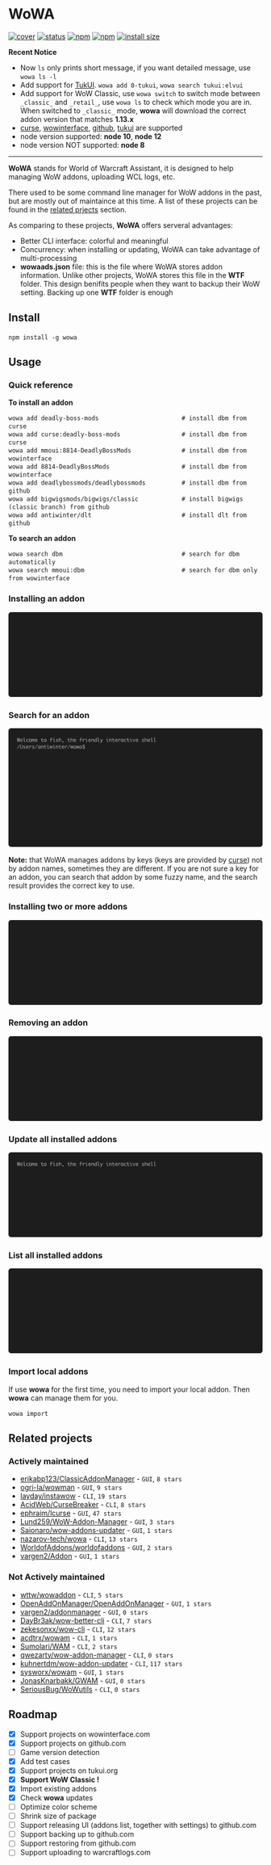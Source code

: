 # WoWA

[![cover](https://coveralls.io/repos/github/antiwinter/wowa/badge.svg?branch=master)](https://coveralls.io/github/antiwinter/wowa?branch=master)
[![status](https://travis-ci.org/antiwinter/wowa.svg?branch=master)](https://travis-ci.org/antiwinter/wowa)
[![npm](https://img.shields.io/npm/v/wowa.svg)](https://www.npmjs.com/package/wowa)
[![npm](https://img.shields.io/npm/l/wowa.svg)](https://github.com/antiwinter/wowa/blob/master/LICENSE)
[![install size](https://packagephobia.now.sh/badge?p=wowa)](https://packagephobia.now.sh/result?p=wowa)

**Recent Notice**

- Now `ls` only prints short message, if you want detailed message, use `wowa ls -l` 
- Add support for [TukUI](https://tukui.org). `wowa add 0-tukui`, `wowa search tukui:elvui`
- Add support for WoW Classic, use `wowa switch` to switch mode between `_classic_` and `_retail_`, use `wowa ls` to check which mode you are in. When switched to `_classic_` mode, **wowa** will download the correct addon version that matches **1.13.x**
- [curse](https://www.curseforge.com/wow/addons), [wowinterface](https://www.wowinterface.com/addons.php), [github](https://github.com), [tukui](https://tukui.org) are supported
- node version supported: **node 10**, **node 12**
- node version NOT supported: **node 8**

---

**WoWA** stands for World of Warcraft Assistant, it is designed to help managing WoW addons, uploading WCL logs, etc.

There used to be some command line manager for WoW addons in the past, but are mostly out of maintaince at this time. A list of these projects can be found in the [related prjects](#related-projects) section.

As comparing to these projects, **WoWA** offers serveral advantages:

- Better CLI interface: colorful and meaningful
- Concurrency: when installing or updating, WoWA can take advantage of multi-processing
- **wowaads.json** file: this is the file where WoWA stores addon information. Unlike other projects, WoWA stores this file in the **WTF** folder. This design benifits people when they want to backup their WoW setting. Backing up one **WTF** folder is enough

## Install

```
npm install -g wowa
```

## Usage

### Quick reference

**To install an addon**

```
wowa add deadly-boss-mods                       # install dbm from curse
wowa add curse:deadly-boss-mods                 # install dbm from curse
wowa add mmoui:8814-DeadlyBossMods              # install dbm from wowinterface
wowa add 8814-DeadlyBossMods                    # install dbm from wowinterface
wowa add deadlybossmods/deadlybossmods          # install dbm from github
wowa add bigwigsmods/bigwigs/classic            # install bigwigs (classic branch) from github
wowa add antiwinter/dlt                         # install dlt from github
```

**To search an addon**

```
wowa search dbm                                 # search for dbm automatically
wowa search mmoui:dbm                           # search for dbm only from wowinterface
```

### Installing an addon

![](https://raw.githubusercontent.com/antiwinter/scrap/master/wowa/ins1-min.gif)

### Search for an addon

![](https://raw.githubusercontent.com/antiwinter/scrap/master/wowa/search-min.gif)

**Note:** that WoWA manages addons by keys (keys are provided by [curse](https://www.curseforge.com)) not by addon names, sometimes they are different. If you are not sure a key for an addon, you can search that addon by some fuzzy name, and the search result provides the correct key to use.

### Installing two or more addons

![](https://raw.githubusercontent.com/antiwinter/scrap/master/wowa/ins2-min.gif)

### Removing an addon

![](https://raw.githubusercontent.com/antiwinter/scrap/master/wowa/rm-min.gif)

### Update all installed addons

![](https://raw.githubusercontent.com/antiwinter/scrap/master/wowa/update-min.gif)

### List all installed addons

![](https://raw.githubusercontent.com/antiwinter/scrap/master/wowa/ls-min.gif)

### Import local addons

If use **wowa** for the first time, you need to import your local addon. Then **wowa** can manage them for you.

```
wowa import
```

## Related projects

### Actively maintained

- [erikabp123/ClassicAddonManager](https://github.com/erikabp123/ClassicAddonManager) - `GUI`, `8 stars`
- [ogri-la/wowman](https://github.com/ogri-la/wowman) - `GUI`, `9 stars`
- [layday/instawow](https://github.com/layday/instawow) - `CLI`, `19 stars`
- [AcidWeb/CurseBreaker](https://github.com/AcidWeb/CurseBreaker) - `CLI`, `8 stars`
- [ephraim/lcurse](https://github.com/ephraim/lcurse) - `GUI`, `47 stars`
- [Lund259/WoW-Addon-Manager](https://github.com/Lund259/WoW-Addon-Manager) - `GUI`, `3 stars`
- [Saionaro/wow-addons-updater](https://github.com/Saionaro/wow-addons-updater) - `GUI`, `1 stars`
- [nazarov-tech/wowa](https://github.com/nazarov-tech/wowa) - `CLI`, `13 stars`
- [WorldofAddons/worldofaddons](https://github.com/WorldofAddons/worldofaddons) - `GUI`, `2 stars`
- [vargen2/Addon](https://github.com/vargen2/Addon) - `GUI`, `1 stars`

### Not Actively maintained

- [wttw/wowaddon](https://github.com/wttw/wowaddon) - `CLI`, `5 stars`
- [OpenAddOnManager/OpenAddOnManager](https://github.com/OpenAddOnManager/OpenAddOnManager) - `GUI`, `1 stars`
- [vargen2/addonmanager](https://github.com/vargen2/addonmanager) - `GUI`, `0 stars`
- [DayBr3ak/wow-better-cli](https://github.com/DayBr3ak/wow-better-cli) - `CLI`, `7 stars`
- [zekesonxx/wow-cli](https://github.com/zekesonxx/wow-cli) - `CLI`, `12 stars`
- [acdtrx/wowam](https://github.com/acdtrx/wowam) - `CLI`, `1 stars`
- [Sumolari/WAM](https://github.com/Sumolari/WAM) - `CLI`, `2 stars`
- [qwezarty/wow-addon-manager](https://github.com/qwezarty/wow-addon-manager) - `CLI`, `0 stars`
- [kuhnertdm/wow-addon-updater](https://github.com/kuhnertdm/wow-addon-updater) - `CLI`, `117 stars`
- [sysworx/wowam](https://github.com/sysworx/wowam) - `GUI`, `1 stars`
- [JonasKnarbakk/GWAM](https://github.com/JonasKnarbakk/GWAM) - `GUI`, `0 stars`
- [SeriousBug/WoWutils](https://github.com/SeriousBug/WoWutils) - `CLI`, `0 stars`

## Roadmap

- [x] Support projects on wowinterface.com
- [x] Support projects on github.com
- [ ] Game version detection
- [x] Add test cases
- [x] Support projects on tukui.org
- [x] **Support WoW Classic !**
- [x] Import existing addons
- [x] Check **wowa** updates
- [ ] Optimize color scheme
- [ ] Shrink size of package
- [ ] Support releasing UI (addons list, together with settings) to github.com
- [ ] Support backing up to github.com
- [ ] Support restoring from github.com
- [ ] Support uploading to warcraftlogs.com
